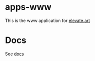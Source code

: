 # apps-www

This is the www application for [elevate.art](https://elevate.art)

# Docs

See [docs](./docs/README.md)
